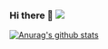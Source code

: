 ### Hi there 👋 ![](https://visitor-badge.laobi.icu/badge?page_id=lining1029.readme)

[![Anurag's github stats](https://github-readme-stats.vercel.app/api?username=lining1029)](https://github.com/anuraghazra/github-readme-stats)

<!--
**lining1029/lining1029** is a ✨ _special_ ✨ repository because its `README.md` (this file) appears on your GitHub profile.

Here are some ideas to get you started:

- 🔭 I’m currently working on ...
- 🌱 I’m currently learning ...
- 👯 I’m looking to collaborate on ...
- 🤔 I’m looking for help with ...
- 💬 Ask me about ...
- 📫 How to reach me: ...
- 😄 Pronouns: ...
- ⚡ Fun fact: ...
-->
